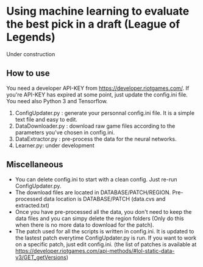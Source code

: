 
# Using machine learning to evaluate the best pick in a draft (League of Legends)

Under construction

## How to use

You need a developer API-KEY from https://developer.riotgames.com/. If you're API-KEY has expired at some point, just update the config.ini file.
You need also Python 3 and Tensorflow.

1. ConfigUpdater.py : generate your personnal config.ini file. It is a simple text file and easy to edit.
2. DataDownloader.py : download raw game files according to the parameters you've chosen in config.ini.
3. DataExtractor.py : pre-process the data for the neural networks. 
4. Learner.py: under development

## Miscellaneous
- You can delete config.ini to start with a clean config. Just re-run ConfigUpdater.py.
- The download files are located in DATABASE/PATCH/REGION. Pre-processed data location is DATABASE/PATCH (data.cvs and extracted.txt)
- Once you have pre-processed all the data, you don't need to keep the data files and you can simpy delete the region folders (Only do this when there is no more data to download for the patch).
- The patch used for all the scripts is written in config.ini. It is updated to the lastest patch everytime ConfigUpdater.py is run. If you want to work on a specific patch, just edit config.ini.
(the list of patches is available at https://developer.riotgames.com/api-methods/#lol-static-data-v3/GET_getVersions)

